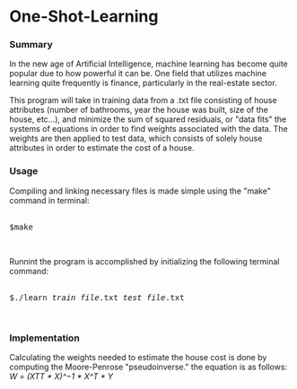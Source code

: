 # One-Shot-Learning
<h3>Summary</h3>

In the new age of Artificial Intelligence, machine learning has become quite popular 
due to how powerful it can be. One field that utilizes machine learning quite frequently
is finance, particularly in the real-estate sector. 

This program will take in training data from a .txt file consisting of house attributes (number
of bathrooms, year the house was built, size of the house, etc...), and minimize the sum 
of squared residuals, or "data fits" the systems of equations in order to find weights 
associated with the data. The weights are then applied to test data, which consists of
solely house attributes in order to estimate the cost of a house. 

<h3>Usage</h3>

Compiling and linking necessary files is made simple using the "make" command in terminal:
<br>
<br>
<pre>$make</pre>
<br>

Runnint the program is accomplished by initializing the following terminal command:
<br>
<br>
<pre>$./learn <em>train_file</em>.txt <em>test_file</em>.txt</pre>
<br>

<h3>Implementation</h3>

Calculating the weights needed to estimate the house cost is done by computing the 
Moore-Penrose "pseudoinverse." the equation is as follows: 
<br>
<em>W = (XTT * X)^−1 * X^T * Y</em>
<br>
<br>

